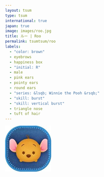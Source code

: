 ```yaml
---
layout: tsum
type: tsum
international: true
japan: true
image: images/roo.jpg
title: ルー | Roo
permalink: tsumtsum/roo
labels:
  - "color: brown"
  - eyebrows
  - happiness box
  - "initial: R"
  - male
  - pink ears
  - pointy ears
  - round ears
  - "series: &lsqb; Winnie the Pooh &rsqb;"
  - "skill: burst"
  - "skill: vertical burst"
  - triangle nose
  - tuft of hair
---
```

<img class="ui image" src="../images/roo.jpg">
